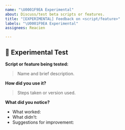 ```yaml
---
name: "\U0001F9EA Experimental"
about: Discuss/test beta scripts or features.
title: "[EXPERIMENTAL] Feedback on <script/feature>"
labels: "\U0001F9EA Experimental"
assignees: Reacien

---
```


## 🧪 Experimental Test

**Script or feature being tested:**  
> Name and brief description.

**How did you use it?**  
> Steps taken or version used.

**What did you notice?**  
- What worked:
- What didn’t:
- Suggestions for improvement:
